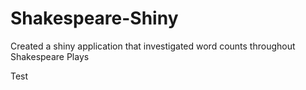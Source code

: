 # Shakespeare-Shiny
Created a shiny application that investigated word counts throughout Shakespeare Plays




Test
